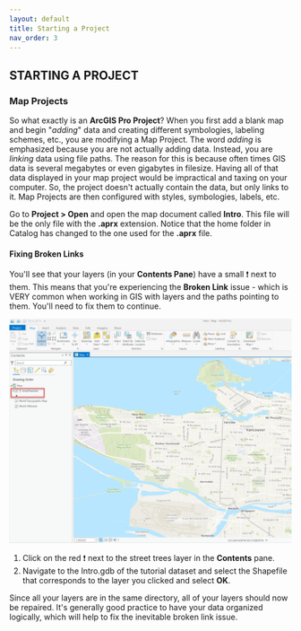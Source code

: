 ```yaml
---
layout: default
title: Starting a Project
nav_order: 3
---
```


## STARTING A PROJECT
### Map Projects

So what exactly is an **ArcGIS Pro Project**? When you first add a blank map and begin "_adding_" data and creating different symbologies, labeling schemes, etc., you are modifying a Map Project. The word _adding_ is emphasized because you are not actually adding data. Instead, you are _linking_ data using file paths. The reason for this is because often times GIS data is several megabytes or even gigabytes in filesize. Having all of that data displayed in your map project would be impractical and taxing on your computer. So, the project doesn't actually contain the data, but only links to it. Map Projects are then configured with styles, symbologies, labels, etc.

Go to **Project > Open** and open the map document called **Intro**. This file will be the only file with the **.aprx** extension. Notice that the home folder in Catalog has changed to the one used for the **.aprx** file.

#### Fixing Broken Links

You'll see that your layers (in your **Contents Pane**) have a small :exclamation: next to them. This means that you're experiencing the **Broken Link** issue - which is VERY common when working in GIS with layers and the paths pointing to them. You'll need to fix them to continue.

![brokenLink.jpg](https://raw.githubusercontent.com/fiddleHeads/intro-to-arcgis-pro/master/content/images/brokenLink.jpg)

1. Click on the red :exclamation: next to the street trees layer in the **Contents** pane.
2. Navigate to the Intro.gdb of the tutorial dataset and select the Shapefile that corresponds to the layer you clicked and select **OK**.

Since all your layers are in the same directory, all of your layers should now be repaired. It's generally good practice to have your data organized logically, which will help to fix the inevitable broken link issue.
